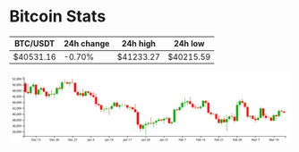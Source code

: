 # Bitcoin Stats

BTC/USDT|24h change|24h high|24h low|
|---|---|---|---|
|$40531.16|-0.70%|$41233.27|$40215.59|

<img src="./chart.svg">
